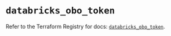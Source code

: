 # `databricks_obo_token`

Refer to the Terraform Registry for docs: [`databricks_obo_token`](https://registry.terraform.io/providers/databricks/databricks/1.85.0/docs/resources/obo_token).
